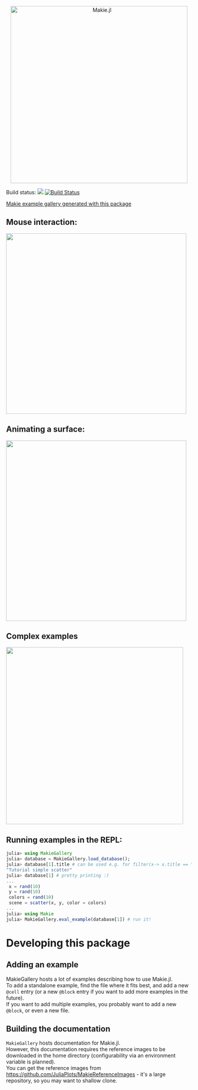 <div align="center">
<img src="https://raw.githubusercontent.com/JuliaPlots/Makie.jl/sd/abstract/docs/src/assets/logo.png" alt="Makie.jl" width="480">
</div>

Build status: [![][gitlab-img]][gitlab-url] [![Build Status](https://travis-ci.com/JuliaPlots/MakieGallery.jl.svg?branch=master)](https://travis-ci.com/JuliaPlots/MakieGallery.jl)

[gitlab-img]: https://gitlab.com/JuliaGPU/MakieGallery-jl/badges/master/pipeline.svg
[gitlab-url]: https://gitlab.com/JuliaGPU/MakieGallery-jl/pipelines

[travis-img]: https://gitlab.com/JuliaGPU/MakieGallery-jl/badges/master/pipeline.svg
[travis-url]: https://gitlab.com/JuliaGPU/MakieGallery-jl/pipelines

[Makie example gallery generated with this package](http://juliaplots.org/MakieReferenceImages/gallery/index.html)

## Mouse interaction:

[<img src="https://user-images.githubusercontent.com/1010467/31519651-5992ca62-afa3-11e7-8b10-b66e6d6bee42.png" width="489">](https://vimeo.com/237204560 "Mouse Interaction")

## Animating a surface:

[<img src="https://user-images.githubusercontent.com/1010467/31519521-fd67907e-afa2-11e7-8c43-5f125780ae26.png" width="489">](https://vimeo.com/237284958 "Surface Plot")


## Complex examples
<a href="https://github.com/JuliaPlots/Makie.jl/blob/master/examples/bigdata.jl#L2"><img src="https://user-images.githubusercontent.com/1010467/48002153-fc15a680-e10a-11e8-812d-a5d717c47288.gif" width="480"/></a>

## Running examples in the REPL:
```julia
julia> using MakieGallery
julia> database = MakieGallery.load_database();
julia> database[1].title # can be used e.g. for filter(x-> x.title == "...", database)
"Tutorial simple scatter"
julia> database[1] # pretty printing :)
...
 x = rand(10)
 y = rand(10)
 colors = rand(10)
 scene = scatter(x, y, color = colors)
...
julia> using Makie
julia> MakieGallery.eval_example(database[1]) # run it!
```

# Developing this package

## Adding an example

MakieGallery hosts a lot of examples describing how to use Makie.jl.  
To add a standalone example, find the file where it fits best, and add a new `@cell` entry
(or a new `@block` entry if you want to add more examples in the future).  
If you want to add multiple examples, you probably want to add a new `@block`, or even a new file.

## Building the documentation

`MakieGallery` hosts documentation for Makie.jl.  
However, this documentation requires the reference images to be downloaded in the home directory
(configurability via an environment variable is planned).  
You can get the reference images from https://github.com/JuliaPlots/MakieReferenceImages -
it's a large repository, so you may want to shallow clone.
